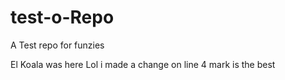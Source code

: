 # test-o-Repo
A Test repo for funzies

El Koala was here
Lol i made a change on line 4 mark is the best
